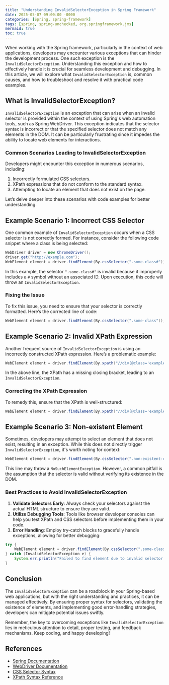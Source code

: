 ```yaml
---
title: "Understanding InvalidSelectorException in Spring Framework"
date: 2025-05-07 09:00:00 -0000
categories: [Spring, spring-framework]
tags: [spring, spring-unchecked, org.springframework.jms]
mermaid: true
toc: true
---
```



When working with the Spring framework, particularly in the context of web applications, developers may encounter various exceptions that can hinder the development process. One such exception is the `InvalidSelectorException`. Understanding this exception and how to effectively handle it is crucial for seamless development and debugging. In this article, we will explore what `InvalidSelectorException` is, common causes, and how to troubleshoot and resolve it with practical code examples.

## What is InvalidSelectorException?

`InvalidSelectorException` is an exception that can arise when an invalid selector is provided within the context of using Spring's web automation tools, such as Spring WebDriver. This exception indicates that the selector syntax is incorrect or that the specified selector does not match any elements in the DOM. It can be particularly frustrating since it impedes the ability to locate web elements for interactions.

### Common Scenarios Leading to InvalidSelectorException

Developers might encounter this exception in numerous scenarios, including:

1. Incorrectly formulated CSS selectors.
2. XPath expressions that do not conform to the standard syntax.
3. Attempting to locate an element that does not exist on the page.

Let’s delve deeper into these scenarios with code examples for better understanding.

## Example Scenario 1: Incorrect CSS Selector

One common example of `InvalidSelectorException` occurs when a CSS selector is not correctly formed. For instance, consider the following code snippet where a class is being selected:

```java
WebDriver driver = new ChromeDriver();
driver.get("http://example.com");
WebElement element = driver.findElement(By.cssSelector(".some-class#")); // Incorrect selector
```

In this example, the selector `".some-class#"` is invalid because it improperly includes a `#` symbol without an associated ID. Upon execution, this code will throw an `InvalidSelectorException`.

### Fixing the Issue

To fix this issue, you need to ensure that your selector is correctly formatted. Here’s the corrected line of code:

```java
WebElement element = driver.findElement(By.cssSelector(".some-class")); // Valid selector
```

## Example Scenario 2: Invalid XPath Expression

Another frequent source of `InvalidSelectorException` is using an incorrectly constructed XPath expression. Here’s a problematic example:

```java
WebElement element = driver.findElement(By.xpath("//div[@class='example'][1")); // Missing closing bracket
```

In the above line, the XPath has a missing closing bracket, leading to an `InvalidSelectorException`.

### Correcting the XPath Expression

To remedy this, ensure that the XPath is well-structured:

```java
WebElement element = driver.findElement(By.xpath("//div[@class='example'][1]")); // Properly formatted XPath
```

## Example Scenario 3: Non-existent Element

Sometimes, developers may attempt to select an element that does not exist, resulting in an exception. While this does not directly trigger `InvalidSelectorException`, it's worth noting for context:

```java
WebElement element = driver.findElement(By.cssSelector(".non-existent-class")); // Class does not exist
```

This line may throw a `NoSuchElementException`. However, a common pitfall is the assumption that the selector is valid without verifying its existence in the DOM.

### Best Practices to Avoid InvalidSelectorException

1. **Validate Selectors Early**: Always check your selectors against the actual HTML structure to ensure they are valid.
2. **Utilize Debugging Tools**: Tools like browser developer consoles can help you test XPath and CSS selectors before implementing them in your code.
3. **Error Handling**: Employ try-catch blocks to gracefully handle exceptions, allowing for better debugging:

```java
try {
    WebElement element = driver.findElement(By.cssSelector(".some-class"));
} catch (InvalidSelectorException e) {
    System.err.println("Failed to find element due to invalid selector: " + e.getMessage());
}
```

## Conclusion

The `InvalidSelectorException` can be a roadblock in your Spring-based web applications, but with the right understanding and practices, it can be managed effectively. By ensuring proper syntax for selectors, validating the existence of elements, and implementing good error-handling strategies, developers can mitigate potential issues swiftly.

Remember, the key to overcoming exceptions like `InvalidSelectorException` lies in meticulous attention to detail, proper testing, and feedback mechanisms. Keep coding, and happy developing!

## References

- [Spring Documentation](https://spring.io/projects/spring-framework)
- [WebDriver Documentation](https://www.selenium.dev/documentation/webdriver/)
- [CSS Selector Syntax](https://www.w3schools.com/cssref/css_selectors.asp)
- [XPath Syntax Reference](https://www.w3schools.com/xml/xpath_intro.asp)